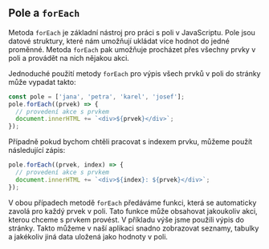 ## Pole a `forEach`

Metoda `forEach` je základní nástroj pro práci s poli v JavaScriptu. Pole jsou datové struktury, které nám umožňují ukládat více hodnot do jedné proměnné. Metoda `forEach` pak umožňuje procházet přes všechny prvky v poli a provádět na nich nějakou akci.

Jednoduché použití metody `forEach` pro výpis všech prvků v poli do stránky může vypadat takto:

```js
const pole = ['jana', 'petra', 'karel', 'josef'];
pole.forEach((prvek) => {
  // provedení akce s prvkem
  document.innerHTML += `<div>${prvek}</div>`;
});
```

Případně pokud bychom chtěli pracovat s indexem prvku, můžeme použít následující zápis:

```js
pole.forEach((prvek, index) => {
  // provedení akce s prvkem
  document.innerHTML += `<div>${index}: ${prvek}</div>`;
});
```

V obou případech metodě `forEach` předáváme funkci, která se automaticky zavolá pro každý prvek v poli. Tato funkce může obsahovat jakoukoliv akci, kterou chceme s prvkem provést. V příkladu výše jsme použili výpis do stránky. Takto můžeme v naší aplikaci snadno zobrazovat seznamy, tabulky a jakékoliv jiná data uložená jako hodnoty v poli.
